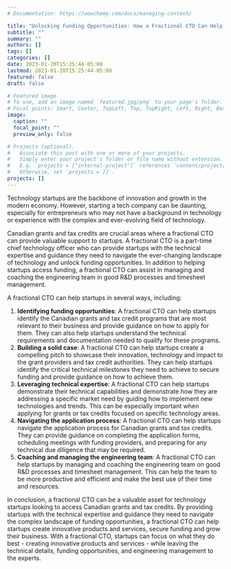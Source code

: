 ```yaml
---
# Documentation: https://wowchemy.com/docs/managing-content/

title: "Unlocking Funding Opportunities: How a Fractional CTO Can Help Your Startup Navigate Canadian Grants and Tax Credits"
subtitle: ""
summary: ""
authors: []
tags: []
categories: []
date: 2023-01-20T15:25:44-05:00
lastmod: 2023-01-20T15:25:44-05:00
featured: false
draft: false

# Featured image
# To use, add an image named `featured.jpg/png` to your page's folder.
# Focal points: Smart, Center, TopLeft, Top, TopRight, Left, Right, BottomLeft, Bottom, BottomRight.
image:
  caption: ""
  focal_point: ""
  preview_only: false

# Projects (optional).
#   Associate this post with one or more of your projects.
#   Simply enter your project's folder or file name without extension.
#   E.g. `projects = ["internal-project"]` references `content/project/deep-learning/index.md`.
#   Otherwise, set `projects = []`.
projects: []
---
```


Technology startups are the backbone of innovation and growth in the modern economy. However, starting a tech company can be daunting, especially for entrepreneurs who may not have a background in technology or experience with the complex and ever-evolving field of technology.

Canadian grants and tax credits are crucial areas where a fractional CTO can provide valuable support to startups. A fractional CTO is a part-time chief technology officer who can provide startups with the technical expertise and guidance they need to navigate the ever-changing landscape of technology and unlock funding opportunities. In addition to helping startups access funding, a fractional CTO can assist in managing and coaching the engineering team in good R&D processes and timesheet management.

A fractional CTO can help startups in several ways, including:

1. **Identifying funding opportunities**: A fractional CTO can help startups identify the Canadian grants and tax credit programs that are most relevant to their business and provide guidance on how to apply for them. They can also help startups understand the technical requirements and documentation needed to qualify for these programs.
2. **Building a solid case**: A fractional CTO can help startups create a compelling pitch to showcase their innovation, technology and impact to the grant providers and tax credit authorities. They can help startups identify the critical technical milestones they need to achieve to secure funding and provide guidance on how to achieve them.
3. **Leveraging technical expertise**: A fractional CTO can help startups demonstrate their technical capabilities and demonstrate how they are addressing a specific market need by guiding how to implement new technologies and trends. This can be especially important when applying for grants or tax credits focused on specific technology areas.
4. **Navigating the application process**: A fractional CTO can help startups navigate the application process for Canadian grants and tax credits. They can provide guidance on completing the application forms, scheduling meetings with funding providers, and preparing for any technical due diligence that may be required.
5. **Coaching and managing the engineering team**: A fractional CTO can help startups by managing and coaching the engineering team on good R&D processes and timesheet management. This can help the team to be more productive and efficient and make the best use of their time and resources.

In conclusion, a fractional CTO can be a valuable asset for technology startups looking to access Canadian grants and tax credits. By providing startups with the technical expertise and guidance they need to navigate the complex landscape of funding opportunities, a fractional CTO can help startups create innovative products and services, secure funding and grow their business. With a fractional CTO, startups can focus on what they do best - creating innovative products and services - while leaving the technical details, funding opportunities, and engineering management to the experts.
